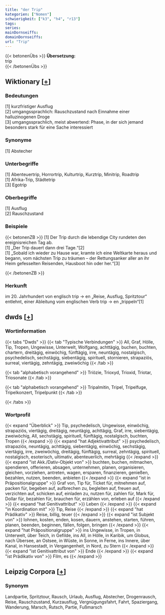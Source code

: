 ```yaml
---
title: "der Trip"
kategorien: ["Nomen"]
schwierigkeit: ["k3", "h4", "r13"]
tags:
series:
mainDornseiffs:
domainDornseiffs:
url: "Trip"
---
```


{{< betonenÜbs >}}
**Übersetzung:**  
trip  
{{< /betonenÜbs >}}

## Wiktionary [[+](https://de.wiktionary.org/wiki/Trip)]

### Bedeutungen
[1] kurzfristiger Ausflug  
[2] umgangssprachlich: Rauschzustand nach Einnahme einer halluzinogenen Droge  
[3] umgangssprachlich, meist abwertend: Phase, in der sich jemand besonders stark für eine Sache interessiert  

### Synonyme
[1] Abstecher  

### Unterbegriffe
[1] Abenteuertrip, Horrortrip, Kulturtrip, Kurztrip, Minitrip, Roadtrip  
[1] Afrika-Trip, Städtetrip  
[3] Egotrip  

### Oberbegriffe
[1] Ausflug  
[2] Rauschzustand  

### Beispiele
{{< betonenZB >}}
[1] Der Trip durch die lebendige City rundeten den ereignisreichen Tag ab.  
[1] „Der Trip dauert dann drei Tage.“[2]  
[1] „Sobald ich wieder zu Hause war, kramte ich eine Weltkarte heraus und begann, vom nächsten Trip zu träumen – der Rettungsanker aller an ihr Heim gefesselten Reisenden, Hausboot hin oder her.“[3]  

{{< /betonenZB >}}
### Herkunft
im 20. Jahrhundert von englisch trip → en „Reise, Ausflug, Spritztour“ entlehnt, einer Ableitung vom englischen Verb trip → en „trippeln“[1]  



## dwds [[+](https://www.dwds.de/wb/Trip)]

### Wortinformation
{{< tabs "Dwds" >}}
{{< tab "Typische Verbindungen" >}}
All, Graf, Hölle, Tip, Tropen, Ungewisse, Unterwelt, Wolfgang, achttägig, buchen, buchten, chartern, dreitägig, einwöchig, fünftägig, irre, neuntägig, nostalgisch, psychedelisch, sechstägig, siebentägig, spirituell, stornieren, strapaziös, surreal, viertägig, zehntägig, zweiwöchig
{{< /tab >}}

{{< tab "alphabetisch vorangehend" >}}
Triözie, Trioxyd, Trioxid, Triotar, Triosonate
{{< /tab >}}

{{< tab "alphabetisch vorangehend" >}}
Tripalmitin, Tripel, Tripelfuge, Tripelkonzert, Tripelpunkt
{{< /tab >}}

{{< /tabs >}}

### Wortprofil
{{< expand "Überblick" >}} Tip, psychedelisch, Ungewisse, einwöchig, strapaziös, viertägig, dreitägig, neuntägig, achttägig, Graf, irre, siebentägig, zweiwöchig, All, sechstägig, spirituell, fünftägig, nostalgisch, buchten, Tropen {{< /expand >}}
{{< expand "hat Adjektivattribut" >}} psychedelisch, strapaziös, neuntägig, achttägig, siebentägig, einwöchig, sechstägig, viertägig, irre, zweiwöchig, dreitägig, fünftägig, surreal, zehntägig, spirituell, nostalgisch, esoterisch, ultimativ, abenteuerlich, mehrtägig {{< /expand >}}
{{< expand "ist Akk./Dativ-Objekt von" >}} buchten, buchen, mitmachen, spendieren, offerieren, absagen, unternehmen, planen, organisieren, gleichen, vorziehen, antreten, wagen, ersparen, finanzieren, genießen, bezahlen, nutzen, beenden, anbieten {{< /expand >}}
{{< expand "ist in Präpositionalgruppe" >}} Graf von, Tip für, Ticket für, mitnehmen auf, packen für, begeben auf, aufbrechen zu, begleiten auf, freuen auf, verzichten auf, schicken auf, einladen zu, nutzen für, zahlen für, Mark für, Dollar für, bezahlen für, brauchen für, erzählen von, erleben auf {{< /expand >}}
{{< expand "hat Genitivattribut" >}} Leben {{< /expand >}}
{{< expand "in Koordination mit" >}} Tip, Reise {{< /expand >}}
{{< expand "hat Prädikativ" >}} Reise, billig, teuer {{< /expand >}}
{{< expand "ist Subjekt von" >}} lohnen, kosten, enden, kosen, dauern, anstehen, starten, führen, planen, beenden, beginnen, fällen, folgen, bringen {{< /expand >}}
{{< expand "hat Präpositionalgruppe" >}} ins Ungewisse, in Tropen, in Unterwelt, über Teich, in Gefilde, ins All, in Hölle, in Karibik, um Globus, nach Übersee, an Ostsee, in Wüste, in Sonne, in Ferne, ins Innere, über Kanal, in Hansestadt, in Vergangenheit, in Nord, zu Stern {{< /expand >}}
{{< expand "ist Genitivattribut von" >}} Ende {{< /expand >}}
{{< expand "ist Prädikativ von" >}} Film, es {{< /expand >}}

## Leipzig Corpora [[+](https://corpora.uni-leipzig.de/en/res?word=Trip&corpusId=deu_newscrawl-public_2018)]


### Synonym
Landpartie, Spritztour, Rausch, Urlaub, Ausflug, Abstecher, Drogenrausch, Reise, Rauschzustand, Kurzausflug, Vergnügungsfahrt, Fahrt, Spaziergang, Wanderung, Marsch, Rutsch, Partie, Fußmarsch

